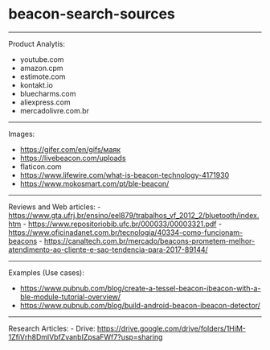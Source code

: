 # beacon-search-sources


---
Product Analytis:  
 - youtube.com
 - amazon.cpm
 - estimote.com
 - kontakt.io
 - bluecharms.com
 - aliexpress.com
 - mercadolivre.com.br

 ---
 Images:
  - https://gifer.com/en/gifs/маяк
  - https://livebeacon.com/uploads
  - flaticon.com
  - https://www.lifewire.com/what-is-beacon-technology-4171930
  - https://www.mokosmart.com/pt/ble-beacon/
  
  ---
  Reviews and Web articles:
    - https://www.gta.ufrj.br/ensino/eel879/trabalhos_vf_2012_2/bluetooth/index.htm
    - https://www.repositoriobib.ufc.br/000033/00003321.pdf
    - https://www.oficinadanet.com.br/tecnologia/40334-como-funcionam-beacons
    - https://canaltech.com.br/mercado/beacons-prometem-melhor-atendimento-ao-cliente-e-sao-tendencia-para-2017-89144/
    
  ---
  Examples (Use cases):
   - https://www.pubnub.com/blog/create-a-tessel-beacon-ibeacon-with-a-ble-module-tutorial-overview/
   - https://www.pubnub.com/blog/build-android-beacon-ibeacon-detector/
   
  ---
  Research Articles:
    - Drive: https://drive.google.com/drive/folders/1HiM-1ZfiVrh8DmlVbfZvanbIZpsaFWf7?usp=sharing

